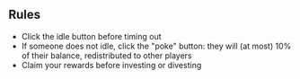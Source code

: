 ## Rules

* Click the idle button before timing out
* If someone does not idle, click the "poke" button: they will (at most) 10% of their balance, redistributed to other players
* Claim your rewards before investing or divesting
